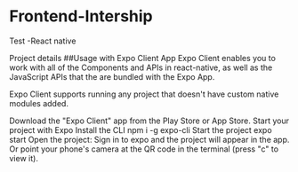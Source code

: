 # Frontend-Intership
Test -React native

Project details
##Usage with Expo Client App Expo Client enables you to work with all of the Components and APIs in react-native, as well as the JavaScript APIs that the are bundled with the Expo App.

Expo Client supports running any project that doesn't have custom native modules added.

Download the "Expo Client" app from the Play Store or App Store. Start your project with Expo Install the CLI npm i -g expo-cli Start the project expo start Open the project: Sign in to expo and the project will appear in the app. Or point your phone's camera at the QR code in the terminal (press "c" to view it).
